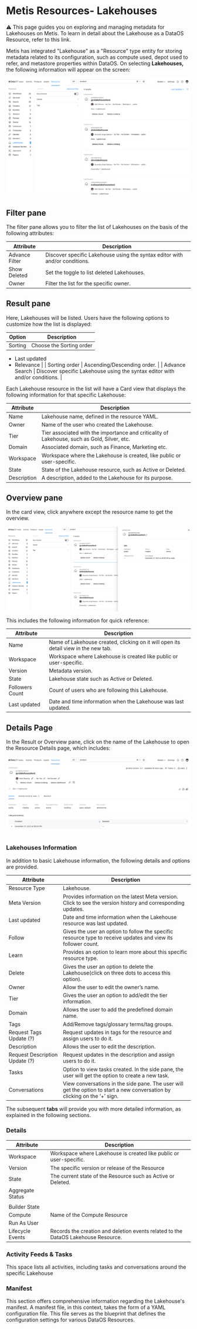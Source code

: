 # Metis Resources- Lakehouses

<aside class="callout">
⚠️ This page guides you on exploring and managing metadata for Lakehouses on Metis. To learn in detail about the Lakehouse as a  DataOS Resource, refer to this link.

</aside>

Metis has integrated "Lakehouse" as a "Resource" type entity for storing metadata related to its configuration, such as compute used, depot used to refer, and metastore properties within DataOS. On selecting **Lakehouses,** the following information will appear on the screen:

![lakehouses.png](metis_resources_lakehouses/lakehouses.png)

## Filter pane

The filter pane allows you to filter the list of Lakehouses on the basis of the following attributes:

| Attribute | Description |
| --- | --- |
| Advance Filter | Discover specific Lakehouse using the syntax editor with and/or conditions. |
| Show Deleted | Set the toggle to list deleted Lakehouses. |
| Owner | Filter the list for the specific owner. |

## Result pane

Here, Lakehouses will be listed. Users have the following options to customize how the list is displayed:

| Option | Description |
| --- | --- |
| Sorting | Choose the Sorting order
- Last updated
- Relevance |
| Sorting order | Ascending/Descending order. |
| Advance Search | Discover specific Lakehouse using the syntax editor with and/or conditions. |

Each Lakehouse resource in the list will have a Card view that displays the following information for that specific Lakehouse:

| Attribute | Description |
| --- | --- |
| Name | Lakehouse name, defined in the resource YAML. |
| Owner | Name of the user who created the Lakehouse. |
| Tier | Tier associated with the importance and criticality of Lakehouse, such as Gold, Silver, etc. |
| Domain | Associated domain, such as Finance, Marketing etc. |
| Workspace | Workspace where the Lakehouse is created, like public or user-specific. |
| State | State of the Lakehouse resource, such as Active or Deleted. |
| Description | A description, added to the Lakehouse for its purpose. |

## Overview pane

In the card view, click anywhere except the resource name to get the overview.

![lakehouse_overview.png](metis_resources_lakehouses/lakehouse_overview.png)

This includes the following information for quick reference:

| Attribute | Description |
| --- | --- |
| Name | Name of Lakehouse created, clicking on it will open its detail view in the new tab. |
| Workspace | Workspace where Lakehouse is created like public or user-specific. |
| Version | Metadata version. |
| State | Lakehouse state such as Active or Deleted. |
| Followers Count | Count of users who are following this Lakehouse. |
| Last updated | Date and time information when the Lakehouse was last updated. |

## Details Page

In the Result or Overview pane, click on the name of the Lakehouse to open the Resource Details page, which includes:

![lakehouse_details.png](metis_resources_lakehouses/lakehouse_details.png)

### **Lakehouses Information**

In addition to basic Lakehouse information, the following details and options are provided.

| Attribute | Description |
| --- | --- |
| Resource Type | Lakehouse. |
| Meta Version | Provides information on the latest Meta version. Click to see the version history and corresponding updates.  |
| Last updated | Date and time information when the Lakehouse resource was last updated. |
| Follow | Gives the user an option to follow the specific resource type to receive updates and view its follower count. |
| Learn | Provides an option to learn more about this specific resource type. |
| Delete | Gives the user an option to delete the Lakehouse(click on three dots to access this option). |
| Owner | Allow the user to edit the owner’s name. |
| Tier | Gives the user an option to add/edit the tier information. |
| Domain | Allows the user to add the predefined domain name. |
| Tags | Add/Remove tags/glossary terms/tag groups. |
| Request Tags Update (?) | Request updates in tags for the resource and assign users to do it. |
| Description | Allows the user to edit the description. |
| Request Description Update (?) | Request updates in the description and assign users to do it. |
| Tasks | Option to view tasks created. In the side pane, the user will get the option to create a new task. |
| Conversations | View conversations in the side pane. The user will get the option to start a new conversation by clicking on the ‘+’ sign. |

The subsequent **tabs** will provide you with more detailed information, as explained in the following sections.

### **Details**

| Attribute | Description |
| --- | --- |
| Workspace | Workspace where Lakehouse is created like public or user-specific. |
| Version | The specific version or release of the Resource |
| State | The current state of the Resource such as Active or Deleted. |
| Aggregate Status
 |  |
| Builder State |  |
| Compute | Name of the Compute Resource |
| Run As User |  |
| Lifecycle Events | Records the creation and deletion events related to the DataOS Lakehouse Resource. |

### **Activity Feeds & Tasks**

This space lists all activities, including tasks and conversations around the specific Lakehouse

### **Manifest**

This section offers comprehensive information regarding the Lakehouse's manifest. A manifest file, in this context, takes the form of a YAML configuration file. This file serves as the blueprint that defines the configuration settings for various DataOS Resources.